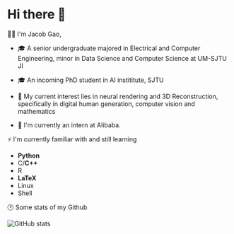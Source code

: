 # Hi there 👋

👨‍🎓 I'm Jacob Gao, 

- 🎓 A senior undergraduate majored in Electrical and Computer Engineering, minor in Data Science and Computer Science at UM-SJTU JI
- 🎓 An incoming PhD student in AI instititute, SJTU

- 🥰 My current interest lies in neural rendering and 3D Reconstruction, specifically in digital human generation, computer vision and mathematics
- 🤗 I'm currently an intern at Alibaba.

⚡ I'm currently familiar with and still learning
- **Python**
- C/**C++**
- R  
- **LaTeX**
- Linux
- Shell

🕑 Some stats of my Github

![GitHub stats](https://github-readme-stats.vercel.app/api?username=G-1nOnly&show_icons=true&hide=contribs,prs&theme=tokyonight)
